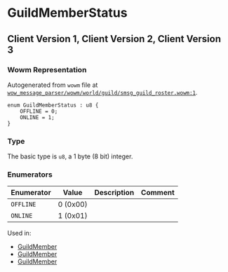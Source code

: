 # GuildMemberStatus

## Client Version 1, Client Version 2, Client Version 3

### Wowm Representation

Autogenerated from `wowm` file at [`wow_message_parser/wowm/world/guild/smsg_guild_roster.wowm:1`](https://github.com/gtker/wow_messages/tree/main/wow_message_parser/wowm/world/guild/smsg_guild_roster.wowm#L1).

```rust,ignore
enum GuildMemberStatus : u8 {
    OFFLINE = 0;
    ONLINE = 1;
}
```
### Type
The basic type is `u8`, a 1 byte (8 bit) integer.
### Enumerators
| Enumerator | Value  | Description | Comment |
| --------- | -------- | ----------- | ------- |
| `OFFLINE` | 0 (0x00) |  |  |
| `ONLINE` | 1 (0x01) |  |  |

Used in:
* [GuildMember](guildmember.md)
* [GuildMember](guildmember.md)
* [GuildMember](guildmember.md)

